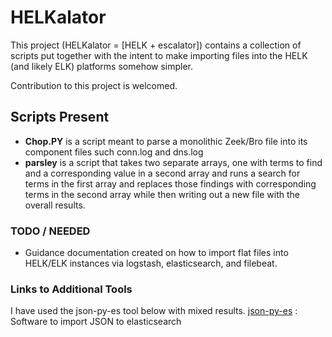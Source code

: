 # HELKalator

This project (HELKalator = [HELK + escalator]) contains a collection of scripts put together with the intent to make importing files into the HELK (and likely ELK) platforms somehow simpler.

Contribution to this project is welcomed.

## Scripts Present
- **Chop.PY** is a script meant to parse a monolithic Zeek/Bro file into its component files such conn.log and dns.log
- **parsley** is a script that takes two separate arrays, one with terms to find and a corresponding value in a second array and runs a search for terms in the first array and replaces those findings with corresponding terms in the second array while then writing out a new file with the overall results.

### TODO / NEEDED

- Guidance documentation created on how to import flat files into HELK/ELK instances via logstash, elasticsearch, and filebeat.

### Links to Additional Tools
I have used the json-py-es tool below with mixed results.
[json-py-es](https://github.com/xros/jsonpyes) : Software to import JSON to elasticsearch

